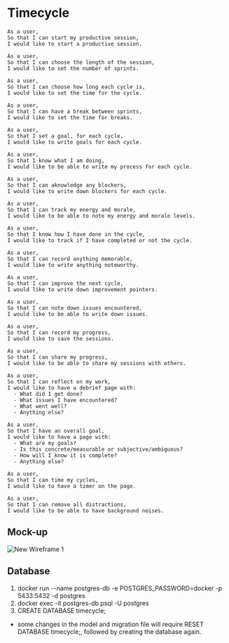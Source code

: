 # Timecycle

```
As a user,
So that I can start my productive session,
I would like to start a productive session.
```
```
As a user,
So that I can choose the length of the session, 
I would like to set the number of sprints.
```
```
As a user, 
So that I can choose how long each cycle is, 
I would like to set the time for the cycle.
```
```
As a user,
So that I can have a break between sprints,
I would like to set the time for breaks.
```
```
As a user, 
So that I set a goal, for each cycle,
I would like to write goals for each cycle.
```
```
As a user, 
So that I know what I am doing,
I would like to be able to write my process for each cycle.
```
```
As a user,
So that I can aknowledge any blockers,
I would like to write down blockers for each cycle.
```
```
As a user,
So that I can track my energy and morale,
I would like to be able to note my energy and morale levels.
```
```
As a user,
So that I know how I have done in the cycle,
I would like to track if I have completed or not the cycle.
```
```
As a user,
So that I can record anything memorable,
I would like to write anything noteworthy.
```
```
As a user,
So that I can improve the next cycle,
I would like to write down improvement pointers.
```
```
As a user,
So that I can note down issues encountered,
I would like to be able to write down issues.
```
```
As a user,
So that I can record my progress,
I would like to save the sessions.
```
```
As a user,
So that I can share my progress,
I would like to be able to share my sessions with others.
```
```
As a user,
So that I can reflect on my work,
I would like to have a debrief page with:
  - What did I get done?
  - What issues I have encountered?
  - What went well?
  - Anything else?
```
```
As a user,
So that I have an overall goal,
I would like to have a page with:
  - What are my goals?
  - Is this concrete/measurable or subjective/ambiguous?
  - How will I know it is complete?
  - Anything else?
``` 
```
As a user,
So that I can time my cycles,
I would like to have a timer on the page.
```
```
As a user,
So that I can remove all distractions,
I would like to be able to have background noises.
```
## Mock-up 

![New Wireframe 1](https://user-images.githubusercontent.com/80968551/144890947-5564dc54-55b0-4413-964a-b6146674e070.png)

## Database
1. docker run --name postgres-db -e POSTGRES_PASSWORD=docker -p 5433:5432 -d postgres
2. docker exec -it postgres-db psql -U postgres 
3. CREATE DATABASE timecycle;
- some changes in the model and migration file will require RESET DATABASE timecycle;, followed by creating the database again.
